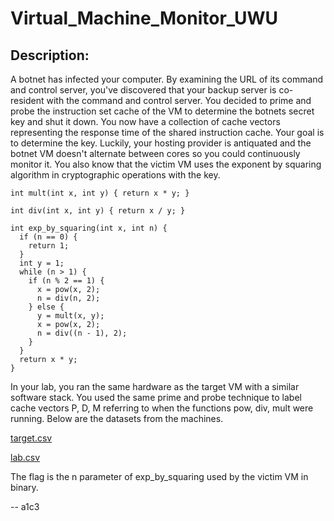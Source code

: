 
# Virtual_Machine_Monitor_UWU
## Description:
A botnet has infected your computer. By examining the URL of its command and control server, you've discovered that your backup server is co-resident with the command and control server. You decided to prime and probe the instruction set cache of the VM to determine the botnets secret key and shut it down. You now have a collection of cache vectors representing the response time of the shared instruction cache. Your goal is to determine the key. Luckily, your hosting provider is antiquated and the botnet VM doesn't alternate between cores so you could continuously monitor it. You also know that the victim VM uses the exponent by squaring algorithm in cryptographic operations with the key.

```
int mult(int x, int y) { return x * y; }

int div(int x, int y) { return x / y; }

int exp_by_squaring(int x, int n) {
  if (n == 0) {
    return 1;
  }
  int y = 1;
  while (n > 1) {
    if (n % 2 == 1) {
      x = pow(x, 2);
      n = div(n, 2);
    } else {
      y = mult(x, y);
      x = pow(x, 2);
      n = div((n - 1), 2);
    }
  }
  return x * y;
}
```


In your lab, you ran the same hardware as the target VM with a similar software stack. You used the same prime and probe technique to label cache vectors P, D, M referring to when the functions pow, div, mult were running. Below are the datasets from the machines.

[target.csv](/files/17c40af38b0d112dca5eb5cf75b420b7/target.csv)

[lab.csv](/files/ee07cfa696a1e52ef82f71a20c36e40e/lab.csv)

The flag is the n parameter of exp_by_squaring used by the victim VM in binary.


-- a1c3

